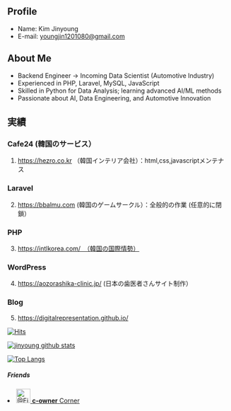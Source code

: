 ## Profile
- Name: Kim Jinyoung
- E-mail: youngjin1201080@gmail.com

## About Me 
- Backend Engineer → Incoming Data Scientist (Automotive Industry)
- Experienced in PHP, Laravel, MySQL, JavaScript
- Skilled in Python for Data Analysis; learning advanced AI/ML methods
- Passionate about AI, Data Engineering, and Automotive Innovation


## 実績
### Cafe24 (韓国のサービス）
1. https://hezro.co.kr （韓国インテリア会社）：html,css,javascriptメンテナス

### Laravel
2. https://bbalmu.com (韓国のゲームサークル）：全般的の作業 (任意的に閉鎖）

### PHP
3. https://intlkorea.com/　（韓国の国際情勢）

### WordPress 
4. https://aozorashika-clinic.jp/ (日本の歯医者さんサイト制作）

### Blog
5. https://digitalrepresentation.github.io/

<!-- 訪問者数  -->
[![Hits](https://hits.seeyoufarm.com/api/count/incr/badge.svg?url=https%3A%2F%2Fgithub.com%2Fdigitalrepresentation&count_bg=%2379C83D&title_bg=%23555555&icon=&icon_color=%23E7E7E7&title=hits&edge_flat=false)](https://github.com/digitalRepresentation/)

<!-- github stats -->
[![jinyoung github stats](https://github-readme-stats.vercel.app/api?username=digitalrepresentation)](https://github.com/digitalRepresentation/)

<!-- Top Language -->
[![Top Langs](https://github-readme-stats.vercel.app/api/top-langs/?username=digitalrepresentation&layout=compact&theme=simple)](https://github.com/digitalrepresentation)

##### Friends

<a href="https://github.com/Eight-Corner" target="_blank" rel="noopener">
 <li class="mb-2 d-flex" data-test-selector="grid-mode-element">
      <a href="https://github.com/Eight-Corner" class="mr-2" data-hovercard-type="user" data-hovercard-url="/users/Eight-Corner/hovercard" data-octo-click="hovercard-link-click" data-octo-dimensions="link_type:self">
        <img src="https://avatars.githubusercontent.com/u/68332735?v=4" alt="@Eight-Corner" size="32" height="32" width="32" data-view-component="true" class="avatar circle">
      </a>
      <span data-view-component="true" class="flex-self-center min-width-0 css-truncate css-truncate-overflow width-fit flex-auto">
        <a href="https://github.com/c-owner" class="Link--primary no-underline flex-self-center">
          <strong>c-owner</strong>
          <span class="color-fg-muted">Corner</span>
        </a>
</span>    </li>
</a>


